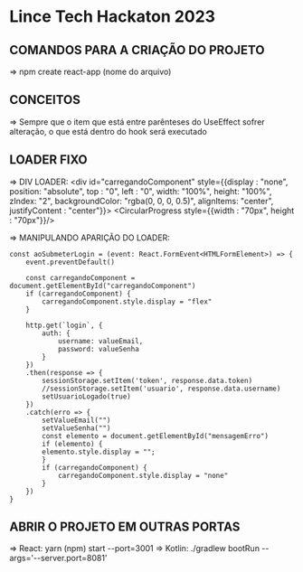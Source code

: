 # Lince Tech Hackaton 2023
<Projeto de desenvolvimento para o Hackaton />

## COMANDOS PARA A CRIAÇÃO DO PROJETO

=> npm create react-app (nome do arquivo)

## CONCEITOS

=> Sempre que o item que está entre parênteses do UseEffect sofrer alteração, o que está dentro do hook será executado

## LOADER FIXO

=> DIV LOADER: <div id="carregandoComponent" style={{display : "none", position: "absolute", top : "0", left : "0", width: "100%", height: "100%", zIndex: "2", backgroundColor: "rgba(0, 0, 0, 0.5)", alignItems: "center", justifyContent : "center"}}> <CircularProgress style={{width : "70px", height : "70px"}}/></div>

=> MANIPULANDO APARIÇÃO DO LOADER: 

    const aoSubmeterLogin = (event: React.FormEvent<HTMLFormElement>) => {
        event.preventDefault()

        const carregandoComponent = document.getElementById("carregandoComponent")
        if (carregandoComponent) {
            carregandoComponent.style.display = "flex"
        }

        http.get(`login`, {
            auth: {
                username: valueEmail,
                password: valueSenha
            }
        })
        .then(response => {
            sessionStorage.setItem('token', response.data.token)
            //sessionStorage.setItem('usuario', response.data.username)
            setUsuarioLogado(true)
        })
        .catch(erro => {
            setValueEmail("")
            setValueSenha("")
            const elemento = document.getElementById("mensagemErro")
            if (elemento) {
            elemento.style.display = "";
            }
            if (carregandoComponent) {
                carregandoComponent.style.display = "none"
            }
        })
    }


## ABRIR O PROJETO EM OUTRAS PORTAS

=> React: yarn (npm) start --port=3001
=> Kotlin: ./gradlew bootRun --args='--server.port=8081'
